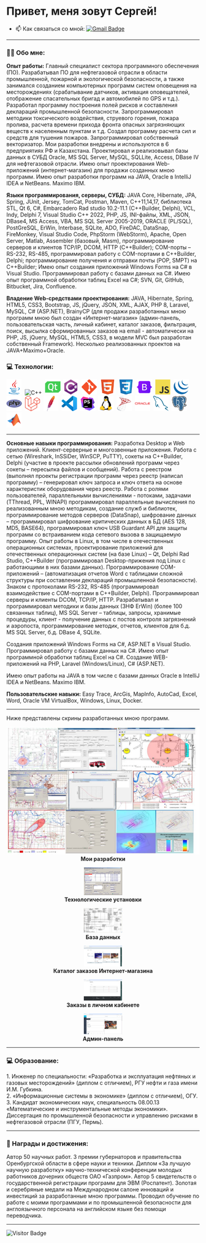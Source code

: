 # Привет, меня зовут Сергей!
- :mailbox: Как связаться со мной: [![Gmail Badge](https://img.shields.io/badge/-Gmail-red?style=flat&logo=Gmail&logoColor=white)](mailto:sergegl378@gmail.com)
---

### :man_technologist: Обо мне:

  
<b>Опыт работы:</b>
Главный специалист сектора программного обеспечения (ПО). Разрабатывал ПО для нефтегазовой отрасли в области промышленной, пожарной и экологической безопасности, а также занимался созданием компьютерных программ систем оповещения на месторождениях (срабатывание датчиков, активация оповещателей, отображение спасательных бригад и автомобилей по GPS и т.д.). Разработал программу построения полей рисков и составления деклараций промышленной безопасности. Запрограммировал методики токсического воздействия, струевого горения, пожара пролива, расчета времени прихода фронта опасных загрязняющих веществ к населенным пунктам и т.д. Создал программу расчета сил и средств для тушения пожаров. Запрограммировал собственный векторизатор. Мои разработки внедрены и используются в 6 предприятиях РФ и Казахстана. Проектировал и реализовывал базы данных в СУБД Oracle, MS SQL Server, MySQL, SQLLite, Access, DBase IV для нефтегазовой отрасли. 
Имею опыт проектирования Web-приложений (интернет-магазин) для продажи созданных мною программ. Имею опыт разработки программ на JAVA, Oracle в IntelliJ IDEA и NetBeans. Maximo IBM.

<b>Языки программирования, серверы, СУБД:</b> JAVA Core, Hibernate, JPA, Spring, JUnit, Jersey, TomCat, Postman, Maven, C++11,14,17, библиотека STL, Qt 6, C#, Embarcadero Rad studio 10.2-11.1 (C++Builder, Delphi), VCL, Indy, Delphi 7, Visual Studio C++ 2022, PHP, JS, INI-файлы, XML, JSON, DBase4, MS Access, VBA, MS SQL Server 2005-2019, ORACLE (PL/SQL), PostGreSQL, ErWin, Interbase, SQLite, ADO, FireDAC, DataSnap, FireMonkey, Visual Studio Code, PhpStorm (WebStorm), Apache, Open Server, Matlab, Assembler (базовый, Masm), программирование серверов и клиентов TCP/IP, DCOM, HTTP (С++Builder);
COM-порты – RS-232, RS-485, программировал работу с COM-портами в C++Builder, Delphi; программирование получения и отправки почты (POP, SMPT) на C++Builder; 
Имею опыт создания приложений Windows Forms на C# в Visual Studio. Программировал работу с базами данных на C#. Имею опыт программной обработки таблиц Excel на С#;
SVN, Git, GitHub, Bitbucket, Jira, Confluence.

<b>Владение Web-средствами проектирования:</b> JAVA, Hibernate, Spring, HTML5, CSS3, Bootstrap, JS, jQuery, JSON, XML, AJAX, PHP 8, Laravel, MySQL, C# (ASP.NET), BrainyCP (для продажи разработанных мною программ мною был создан «Интернет-магазин» (админ-панель, пользовательская часть, личный кабинет, каталог заказов, фильтрация, поиск, высылка сформированных заказов на email - автоматически на PHP, JS, jQuery, MySQL, HTML5, CSS3, в модели MVC был разработан собственный Framework). Несколько реализованных проектов на JAVA+Maximo+Oracle.
### 💻 Технологии:

<div>
  <img src="https://github.com/devicons/devicon/blob/master/icons/java/java-original.svg" title="JAVA" alt="JAVA" width="40" height="40"/>&nbsp
 <img src="https://raw.githubusercontent.com/danielcranney/readme-generator/main/public/icons/skills/cplusplus-colored.svg" title="C++" alt="C++" width="40" height="40"/>&nbsp 
 <img src="https://github.com/devicons/devicon/blob/master/icons/qt/qt-original.svg" title="Qt" alt="Qt" width="40" height="40"/>&nbsp  
  <img src="https://github.com/devicons/devicon/blob/master/icons/csharp/csharp-original.svg" title="C#" alt="C#" width="40" height="40"/>&nbsp 
  <img src="https://github.com/devicons/devicon/blob/master/icons/git/git-original.svg" title="git" alt="git" width="40" height="40"/>&nbsp
  <img src="https://github.com/devicons/devicon/blob/master/icons/html5/html5-original.svg" title="html5" alt="html5" width="40" height="40"/>&nbsp
  <img src="https://github.com/devicons/devicon/blob/master/icons/css3/css3-original.svg" title="css" alt="css" width="40" height="40"/>&nbsp
  <img src="https://github.com/devicons/devicon/blob/master/icons/bootstrap/bootstrap-original.svg" title="Bootstrap" alt="Bootstrap" width="40" height="40"/>&nbsp 
  <img src="https://github.com/devicons/devicon/blob/master/icons/javascript/javascript-original.svg" title="javascript" alt="javascript" width="40" height="40"/>&nbsp
 <img src="https://github.com/devicons/devicon/blob/master/icons/jquery/jquery-original.svg" title="JQuery" alt="JQuery" width="40" height="40"/>&nbsp
<img src="https://github.com/devicons/devicon/blob/master/icons/php/php-original.svg" title="PHP" alt="PHP" width="40" height="40"/>&nbsp 
<img src="https://github.com/devicons/devicon/blob/master/icons/laravel/laravel-original.svg" title="Laravel" alt="Laravel" width="40" height="40"/>&nbsp   
 <img src="https://github.com/devicons/devicon/blob/master/icons/apache/apache-original.svg" title="Apach" alt="Apach" width="40" height="40"/>&nbsp
 <img src="https://github.com/devicons/devicon/blob/master/icons/vscode/vscode-original.svg" title="VSCode" alt="VSCode" width="40" height="40"/>&nbsp
 <img src="https://github.com/devicons/devicon/blob/master/icons/phpstorm/phpstorm-original.svg" title="PHPStorm" alt="PHPStorm" width="40" height="40"/>&nbsp
 <img src="https://github.com/devicons/devicon/blob/master/icons/linux/linux-original.svg" title="Linux" alt="Linux" width="40" height="40"/>&nbsp
 <img src="https://github.com/devicons/devicon/blob/master/icons/microsoftsqlserver/microsoftsqlserver-original.svg" title="MS SQLServer" alt="MS SQLServer" width="40" height="40"/>&nbsp
   <img src="https://github.com/devicons/devicon/blob/master/icons/oracle/oracle-original.svg" title="ORACLE" alt="ORACLE" width="40" height="40"/>&nbsp
 <img src="https://github.com/devicons/devicon/blob/master/icons/mysql/mysql-original.svg" title="MySQL" alt="MySQL" width="40" height="40"/>&nbsp
<img src="https://github.com/devicons/devicon/blob/master/icons/postgresql/postgresql-original.svg" title="PostGreSQL" alt="PostGreSQL" width="40" height="40"/>&nbsp  
<img src="https://github.com/devicons/devicon/blob/master/icons/matlab/matlab-original.svg" title="Matlab" alt="Matlab" width="40" height="40"/>&nbsp
 
  <!-- <img src="https://github.com/devicons/devicon/blob/master/icons/redux/redux-original.svg" title="redux" alt="redux" width="40" height="40"/>&nbsp; -->
</div>

---

<b>Основные навыки программирования:</b>
Разработка Desktop и Web приложений. Клиент-серверные и многозвенные приложения. Работа с сетью (Wireshark, InSSiDer, WinSCP, PuTTY), сокеты на C++Builder, Delphi (участие в проекте рассылки обновлений программ через сокеты – пересылка файлов и сообщений). 
Работа с реестром (выполнял проекты регистрации программ через реестр (написал программу) – генерировал ключ запроса и ключ ответа на основе характеристик оборудования через реестр. 
Работа с ролями пользователей, параллельными вычислениями - потоками, задачами (TThread, PPL, WINAPI) программировал параллельные вычисления по реализованным мною методикам, создание служб и библиотек, программирование методов серверов (DataSnap), шифрование данных – программировал шифрование критических данных в БД (AES 128, MD5, BASE64), программировал ключ USB Guardant API для защиты программ со встраиванием кода сетевого вызова в защищаемую программу.
Опыт работы в Linux, в том числе в отечественных операционных системах, проектирование приложений для отечественных операционных систем (на базе Linux) – Qt, Delphi Rad Studio, C++Builder (программировал Desktop-прижения под Linux с работающими в них базами данных). 
Программирование COM-приложений – (автоматизация отчетов Word с таблицами сложной структуры при составлении деклараций промышленной безопасности). 
Знаком с протоколами RS-232, RS-485 (программировал взаимодействие с COM-портами в C++Builder, Delphi). 
Программировал серверы и клиенты DCOM, TCP/IP, HTTP.
Разрабатывал и программировал методики и базы данных (3НФ ErWin) (более 100 связанных таблиц), MS SQL Server – таблицы, запросы, хранимые процедуры, клиент - получение данных с постов контроля загрязнений и аэропоста, программирование методик, отчетов, клиентов для б.д. MS SQL Server, б.д. DBase 4, SQLite.

Создания приложений Windows Forms на C#, ASP.NET в Visual Studio. Программировал работу с базами данных на C#. Имею опыт программной обработки таблиц Excel на С#. Создание WEB-приложений на PHP, Laravel (Windows/Linux), C# (ASP.NET).

Имею опыт работы на JAVA в том числе с базами данных Oracle в IntelliJ IDEA и NetBeans. Maximo IBM.

<b>Пользовательские навыки:</b> Easy Trace, ArcGis, MapInfo, AutoCad, Excel, Word, Oracle VM VirtualBox, Windows, Linux, Docker.

---

Ниже представлены скрины разработанных мною программ.

<p align="center">
 <img width="600" src="assets/programs.jpg" alt="Программы, разработанные мной"/> </br> 
 <b>Мои разработки</b>
</p> 
<p align="center">
<img width="100" src="assets/picture2.jpg" alt="Программы, разработанные мной"/> </br>
 <b>Технологические установки</b>
 </p>
<p align="center">
 <img width="100" src="assets/picture3.jpg" alt="Программы, разработанные мной"/> </br>
 <b>База данных</b>
</p>
<p align="center">
 <img width="100" src="assets/picture4.jpg" alt="Программы, разработанные мной"/> </br>
 <b>Каталог заказов Интернет-магазина</b>
 </p>
<p align="center">
  <img width="100" src="assets/picture5.jpg" alt="Программы, разработанные мной"/> </br>
 <b>Заказы в личном кабинете</b>
 </p>
<p align="center"> 
  <img width="100" src="assets/picture6.jpg" alt="Программы, разработанные мной"/> </br>
 <b>Админ-панель</b>
</p>




---
### 💻 Образование:
<div id="ed">
1.	Инженер по специальности: «Разработка и эксплуатация нефтяных и газовых месторождений» (диплом с отличием), РГУ нефти и газа имени И.М. Губкина. </br>
2.	«Информационные системы в экономике» (диплом с отличием), ОГУ. </br>
3.	Кандидат экономических наук, специальность 08.00.13 «Математические и инструментальные методы экономики». Диссертация по промышленной безопасности и управлению рисками в нефтегазовой отрасли (ПГУ, Пермь).</br>

</div>

---
### 🤝 Награды и достижения:

  <div id="awords">
Автор 50 научных работ. 3 премии губернаторов и правительства Оренбургской области в сфере науки и техники. Диплом «За лучшую научную разработку» научно-технической конференции молодых работников дочерних обществ ОАО «Газпром».  Автор 5 свидетельств о государственной регистрации программ для ЭВМ (Роспатент). Золотая и серебряные медали на Международном салоне инноваций и инвестиций за разработанные мною программы. Проводил обучение по работе с моими программами и по промышленной безопасности для англоязычного персонала на английском языке без помощи переводчика.
  </div>

---
<!--  ![Visitor Badge](https://api.visitorbadge.io/api/visitors?path=https%3A%2F%2Fgithub.com%2FIlya3791%2FIlya3791%2Fblob%2Fmain%2FREADME.md&countColor=%23263759)
-->
![Visitor Badge](https://visitor-badge.laobi.icu/badge?page_id=SergeiGlv.visitor-badge)

